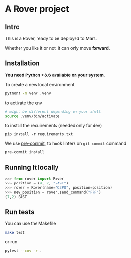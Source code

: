 # A Rover project

## Intro

This is a Rover, ready to be deployed to Mars.

Whether you like it or not, it can only move **forward**.

## Installation

**You need Python +3.6 available on your system**.


To create a new local environment
```bash
python3 -m venv .venv
```

to activate the env

```bash
# might be different depending on your shell
source .venv/bin/activate
```

to install the requirements (needed only for dev)

```
pip install -r requirements.txt
```

We use [pre-commit](https://pre-commit.com/), to hook linters on `git commit` command

```bash
pre-commit install
```

## Running it locally

```python
>>> from rover import Rover
>>> position = (4, 2, "EAST")
>>> rover = Rover(name="C3PO", position=position)
>>> new_position = rover.send_command("FFF")
(7,2) EAST
```

## Run tests

You can use the Makefile

```bash
make test
```

or run

```bash
pytest --cov -v .
```
